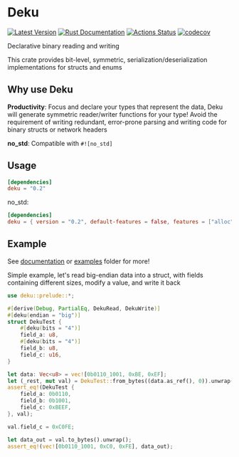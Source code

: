 # Deku

[![Latest Version](https://img.shields.io/crates/v/deku.svg)](https://crates.io/crates/deku)
[![Rust Documentation](https://docs.rs/deku/badge.svg)](https://docs.rs/deku)
[![Actions Status](https://github.com/sharksforarms/deku/workflows/CI/badge.svg)](https://github.com/sharksforarms/deku/actions)
[![codecov](https://codecov.io/gh/sharksforarms/deku/branch/master/graph/badge.svg)](https://codecov.io/gh/sharksforarms/deku)

Declarative binary reading and writing

This crate provides bit-level, symmetric, serialization/deserialization implementations for structs and enums

## Why use Deku

**Productivity**: Focus and declare your types that represent the data, Deku will generate symmetric reader/writer functions for your type! Avoid the requirement of writing redundant, error-prone parsing and writing code for binary structs or network headers

**no_std**: Compatible with `#![no_std]`

## Usage

```toml
[dependencies]
deku = "0.2"
```

no_std:
```toml
[dependencies]
deku = { version = "0.2", default-features = false, features = ["alloc"] }
```

## Example

See [documentation](https://docs.rs/deku) or [examples](https://github.com/sharksforarms/deku/tree/master/examples) folder for more!

Simple example, let's read big-endian data into a struct, with fields containing different sizes, modify a value, and write it back

```rust
use deku::prelude::*;

#[derive(Debug, PartialEq, DekuRead, DekuWrite)]
#[deku(endian = "big")]
struct DekuTest {
    #[deku(bits = "4")]
    field_a: u8,
    #[deku(bits = "4")]
    field_b: u8,
    field_c: u16,
}

let data: Vec<u8> = vec![0b0110_1001, 0xBE, 0xEF];
let (_rest, mut val) = DekuTest::from_bytes((data.as_ref(), 0)).unwrap();
assert_eq!(DekuTest {
    field_a: 0b0110,
    field_b: 0b1001,
    field_c: 0xBEEF,
}, val);

val.field_c = 0xC0FE;

let data_out = val.to_bytes().unwrap();
assert_eq!(vec![0b0110_1001, 0xC0, 0xFE], data_out);
```
